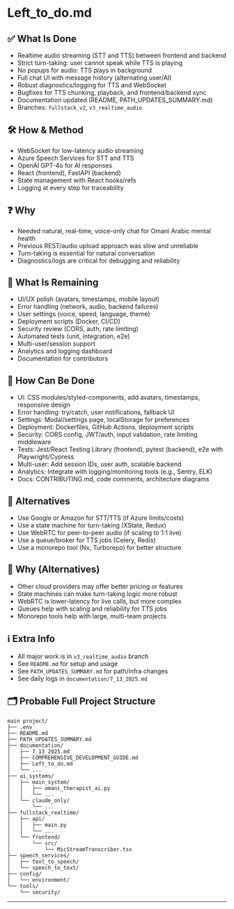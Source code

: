 # Left_to_do.md

## ✅ What Is Done
- Realtime audio streaming (STT and TTS) between frontend and backend
- Strict turn-taking: user cannot speak while TTS is playing
- No popups for audio: TTS plays in background
- Full chat UI with message history (alternating user/AI)
- Robust diagnostics/logging for TTS and WebSocket
- Bugfixes for TTS chunking, playback, and frontend/backend sync
- Documentation updated (README, PATH_UPDATES_SUMMARY.md)
- Branches: `fullstack_v2`, `v3_realtime_audio`

## 🛠️ How & Method
- WebSocket for low-latency audio streaming
- Azure Speech Services for STT and TTS
- OpenAI GPT-4o for AI responses
- React (frontend), FastAPI (backend)
- State management with React hooks/refs
- Logging at every step for traceability

## ❓ Why
- Needed natural, real-time, voice-only chat for Omani Arabic mental health
- Previous REST/audio upload approach was slow and unreliable
- Turn-taking is essential for natural conversation
- Diagnostics/logs are critical for debugging and reliability

## 🚧 What Is Remaining
- UI/UX polish (avatars, timestamps, mobile layout)
- Error handling (network, audio, backend failures)
- User settings (voice, speed, language, theme)
- Deployment scripts (Docker, CI/CD)
- Security review (CORS, auth, rate limiting)
- Automated tests (unit, integration, e2e)
- Multi-user/session support
- Analytics and logging dashboard
- Documentation for contributors

## 📝 How Can Be Done
- UI: CSS modules/styled-components, add avatars, timestamps, responsive design
- Error handling: try/catch, user notifications, fallback UI
- Settings: Modal/settings page, localStorage for preferences
- Deployment: Dockerfiles, GitHub Actions, deployment scripts
- Security: CORS config, JWT/auth, input validation, rate limiting middleware
- Tests: Jest/React Testing Library (frontend), pytest (backend), e2e with Playwright/Cypress
- Multi-user: Add session IDs, user auth, scalable backend
- Analytics: Integrate with logging/monitoring tools (e.g., Sentry, ELK)
- Docs: CONTRIBUTING.md, code comments, architecture diagrams

## 🔄 Alternatives
- Use Google or Amazon for STT/TTS (if Azure limits/costs)
- Use a state machine for turn-taking (XState, Redux)
- Use WebRTC for peer-to-peer audio (if scaling to 1:1 live)
- Use a queue/broker for TTS jobs (Celery, Redis)
- Use a monorepo tool (Nx, Turborepo) for better structure

## 🤔 Why (Alternatives)
- Other cloud providers may offer better pricing or features
- State machines can make turn-taking logic more robust
- WebRTC is lower-latency for live calls, but more complex
- Queues help with scaling and reliability for TTS jobs
- Monorepo tools help with large, multi-team projects

## ℹ️ Extra Info
- All major work is in `v3_realtime_audio` branch
- See `README.md` for setup and usage
- See `PATH_UPDATES_SUMMARY.md` for path/infra changes
- See daily logs in `documentation/7_13_2025.md`

## 🗂️ Probable Full Project Structure
```
main project/
├── .env
├── README.md
├── PATH_UPDATES_SUMMARY.md
├── documentation/
│   ├── 7_13_2025.md
│   ├── COMPREHENSIVE_DEVELOPMENT_GUIDE.md
│   ├── Left_to_do.md
│   └── ...
├── ai_systems/
│   ├── main_system/
│   │   ├── omani_therapist_ai.py
│   │   └── ...
│   └── claude_only/
│       └── ...
├── fullstack_realtime/
│   ├── api/
│   │   ├── main.py
│   │   └── ...
│   └── frontend/
│       └── src/
│           └── MicStreamTranscriber.tsx
├── speech_services/
│   ├── text_to_speech/
│   └── speech_to_text/
├── config/
│   └── environment/
└── tools/
    └── security/
```

--- 